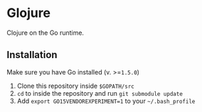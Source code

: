 # Glojure

Clojure on the Go runtime.

## Installation

Make sure you have Go installed (v. >=`1.5.0`)

1. Clone this repository inside `$GOPATH/src`
2. `cd` to inside the repository and run `git submodule update`
3. Add `export GO15VENDOREXPERIMENT=1` to your `~/.bash_profile`
